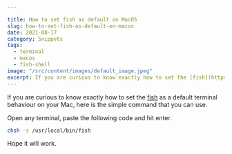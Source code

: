 ```yaml
---

title: How to set fish as default on MacOS
slug: how-to-set-fish-as-default-on-macos
date: 2021-08-17
category: Snippets
tags:
  - terminal
  - macos
  - fish-shell
image: "/src/content/images/default_image.jpeg"
excerpt: If you are curious to know exactly how to set the [fish](https://fishshell.com/) as a default terminal behaviour on your Mac, here is the simple command that you can use.
---
```


If you are curious to know exactly how to set the [fish](https://fishshell.com/) as a default terminal behaviour on your Mac, here is the simple command that you can use.

Open any terminal, paste the following code and hit enter.

```sh
chsh -s /usr/local/bin/fish
```

Hope it will work.
